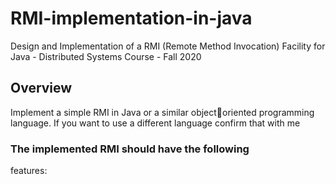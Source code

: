 # RMI-implementation-in-java
Design and Implementation of a RMI (Remote Method Invocation) Facility for Java - Distributed Systems Course - Fall 2020  
## Overview  
Implement a simple RMI in Java or a similar objectoriented programming language. If you want to use 
a different language confirm that with me 

### The implemented RMI should have the following 
features:


